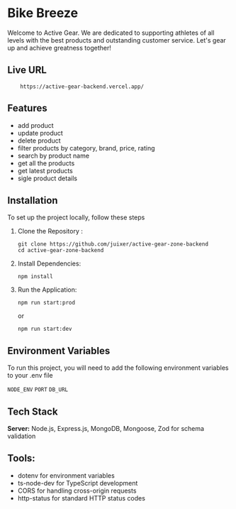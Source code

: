 # Bike Breeze

Welcome to Active Gear. We are dedicated to supporting athletes of all levels with the best products and outstanding customer service. Let's gear up and achieve greatness together!

## Live URL

        https://active-gear-backend.vercel.app/

## Features

- add product
- update product
- delete product
- filter products by category, brand, price, rating
- search by product name
- get all the products
- get latest products
- sigle product details

## Installation

To set up the project locally, follow these steps

1.  Clone the Repository :

        git clone https://github.com/juixer/active-gear-zone-backend
        cd active-gear-zone-backend

2.  Install Dependencies:

        npm install

3.  Run the Application:

        npm run start:prod

    or

        npm run start:dev

## Environment Variables

To run this project, you will need to add the following environment variables to your .env file

`NODE_ENV`
`PORT`
`DB_URL`


## Tech Stack

**Server:** Node.js, Express.js, MongoDB, Mongoose, Zod for schema validation

## Tools:

- dotenv for environment variables
- ts-node-dev for TypeScript development
- CORS for handling cross-origin requests
- http-status for standard HTTP status codes
